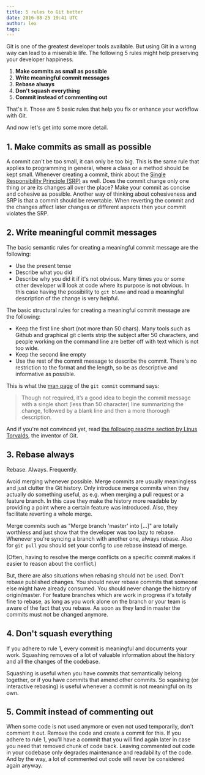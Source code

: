 ```yaml
---
title: 5 rules to Git better
date: 2016-08-25 19:41 UTC
author: lex
tags:
---
```


Git is one of the greatest developer tools available. But using Git in a wrong
way can lead to a miserable life. The following 5 rules might help preserving
your developer happiness.

1. **Make commits as small as possible**
1. **Write meaningful commit messages**
1. **Rebase always**
1. **Don't squash everything**
1. **Commit instead of commenting out**

That's it. Those are 5 basic rules that help you fix or enhance your workflow
with Git.

And now let's get into some more detail.


## 1. Make commits as small as possible

A commit can't be too small, it can only be too big. This is the same rule that
applies to programming in general, where a class or a method should be kept
small. Whenever creating a commit, think about the [Single Responsibility
Principle (SRP)](https://en.wikipedia.org/wiki/Single_responsibility_principle)
as well. Does the commit change only one thing or are its changes all over the
place? Make your commit as concise and cohesive as possible.  Another way of
thinking about cohesiveness and SRP is that a commit should be revertable. When
reverting the commit and the changes affect later changes or different aspects
then your commit violates the SRP.


## 2. Write meaningful commit messages

The basic semantic rules for creating a meaningful commit message are the
following:

* Use the present tense
* Describe what you did
* Describe why you did it if it's not obvious. Many times you or some other
  developer will look at code where its purpose is not obvious. In this case
  having the possibility to `git blame` and read a meaningful description of
  the change is very helpful.

The basic structural rules for creating a meaningful commit message are the
following:

* Keep the first line short (not more than 50 chars). Many tools such as Github
  and graphical git clients strip the subject after 50 characters, and people
  working on the command line are better off with text which is not too wide.
* Keep the second line empty
* Use the rest of the commit message to describe the commit. There's no
  restriction to the format and the length, so be as descriptive and
  informative as possible.

This is what the [man page](https://www.kernel.org/pub/software/scm/git/docs/git-commit.html)
of the `git commit` command says:

> Though not required, it’s a good idea to begin the commit message with a
> single short (less than 50 character) line summarizing the change, followed
> by a blank line and then a more thorough description.



And if you're not convinced yet, read [the following readme section by Linus
Torvalds](https://github.com/torvalds/subsurface/blob/a48494d2fbed58c751e9b7e8fbff88582f9b2d02/README#L88),
the inventor of Git.


## 3. Rebase always

Rebase. Always. Frequently.

Avoid merging whenever possible. Merge commits are usually meaningless and just
clutter the Git history. Only introduce merge commits when they actually do
something useful, as e.g. when merging a pull request or a feature branch. In
this case they make the history more readable by providing a point where a
certain feature was introduced. Also, they facilitate reverting a whole merge.

Merge commits such as "Merge branch 'master' into [...]" are totally worthless
and just show that the developer was too lazy to rebase. Whenever you're
syncing a branch with another one, always rebase. Also for `git pull` you
should set your config to use rebase instead of merge.

(Often, having to resolve the merge conflicts on a specific commit makes it
easier to reason about the conflict.)

But, there are also situations when rebasing should not be used. Don't rebase
published changes. You should never rebase commits that someone else might have
already consumed. You should never change the history of origin/master. For
feature branches which are work in progress it's totally fine to rebase, as
long as you work alone on the branch or your team is aware of the fact that you
rebase. As soon as they land in master the commits must not be changed anymore.


## 4. Don't squash everything

If you adhere to rule 1, every commit is meaningful and documents your work.
Squashing removes of a lot of valuable information about the history and all
the changes of the codebase.

Squashing is useful when you have commits that semantically belong together, or
if you have commits that amend other commits. So sqashing (or interactive
rebasing) is useful whenever a commit is not meaningful on its own.


## 5. Commit instead of commenting out

When some code is not used anymore or even not used temporarily, don't comment
it out. Remove the code and create a commit for this. If you adhere to rule 1,
you'll have a commit that you will find again later in case you need that
removed chunk of code back. Leaving commented out code in your codebase only
degrades maintenance and readability of the code. And by the way, a lot of
commented out code will never be considered again anyway.
